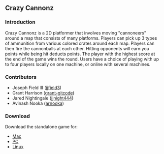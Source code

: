## Crazy Cannonz

### Introduction

Crazy Cannonz is a 2D platformer that involves moving "cannoneers" around a map that consists of many platforms. Players can pick up 3 types of ammunition from various colored crates around each map. Players can then fire the cannonballs at each other. Hitting opponents will earn you points while being hit deducts points. The player with the highest score at the end of the game wins the round. Users have a choice of playing with up to four players locally on one machine, or online with several machines.

### Contributors

- Joseph Field III ([jjfield3](https://github.com/jjfield3))
- Grant Harrison ([grant-gitcode](https://github.com/grant-gitcode))
- Jared Nightingale ([jjnight444](https://github.com/jnight444))
- Avinash Nooka ([arnooka](https://github.com/arnooka))

### Download

Download the standalone game for:
- [Mac](https://www.dropbox.com/s/qw7k2bcxu2v40cg/Mac.zip?dl=0)
- [PC](https://www.dropbox.com/s/d3yui9qadzkn5wb/Windows.zip?dl=0)
- [Linux](https://www.dropbox.com/s/66xksavrkzyb7le/Linux.zip?dl=0)
